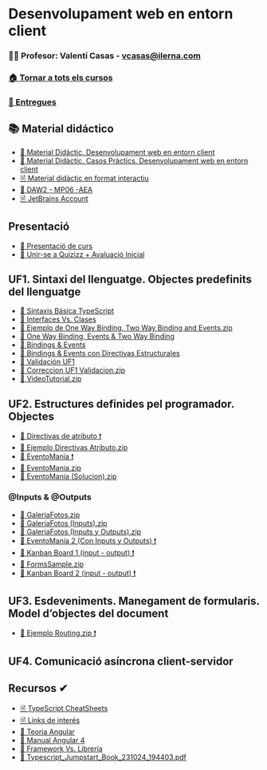 # Desenvolupament web en entorn client
### 👨‍🏫 Profesor: Valentí Casas - vcasas@ilerna.com
### [🏠 Tornar a tots els cursos](https://github.com/aiuoki/DAW-2)
### [📁 Entregues](https://github.com/aiuoki/DAW-2/tree/Desenvolupament-web-en-entorn-client/Desenvolupament%20web%20en%20entorn%20client/Entregues)
## 📚 Material didáctico
- [📎 Material Didàctic. Desenvolupament web en entorn client](https://github.com/aiuoki/DAW-2/blob/Desenvolupament-web-en-entorn-client/Desenvolupament%20web%20en%20entorn%20client/M%C3%B3dulos/Material%20did%C3%A1ctico/Material%20Did%C3%A0ctic.%20Desenvolupament%20web%20en%20entorn%20client/DAW_M06_2112_QA03%20(libro%20curso%202223).pdf)
- [📎 Material Didàctic. Casos Pràctics. Desenvolupament web en entorn client](https://github.com/aiuoki/DAW-2/blob/Desenvolupament-web-en-entorn-client/Desenvolupament%20web%20en%20entorn%20client/M%C3%B3dulos/Material%20did%C3%A1ctico/Material%20Did%C3%A0ctic.%20Casos%20Pr%C3%A0ctics.%20Desenvolupament%20web%20en%20entorn%20client/DAW_M06_CP_2203_QA03.pdf)
- [🗎 Material didàctic en format interactiu](https://apicontent.ilernaonline.com/browse-book/80031e7d-3b39-4897-959e-5201f4341911/DAW_M06_2112_D/index.html)
- [📎 DAW2 - MP06 -AEA](https://github.com/aiuoki/DAW-2/blob/Desenvolupament-web-en-entorn-client/Desenvolupament%20web%20en%20entorn%20client/M%C3%B3dulos/Material%20did%C3%A1ctico/DAW2%20-%20MP06%20-AEA/DAW2%20-%20MP06%20-AEA.pdf)
- [🗎 JetBrains Account](https://github.com/aiuoki/DAW-2/blob/Desenvolupament-web-en-entorn-client/Desenvolupament%20web%20en%20entorn%20client/M%C3%B3dulos/Material%20did%C3%A1ctico/JetBrains%20Account.pdf)

## Presentació
- [📎 Presentació de curs](https://github.com/aiuoki/DAW-2/blob/Desenvolupament-web-en-entorn-client/Desenvolupament%20web%20en%20entorn%20client/M%C3%B3dulos/Presentaci%C3%B3/Presentaci%C3%B3%20de%20curs/Presentaci%C3%B3%20de%20DAW2%20-%20MP06.pptx)
- [🔗 Unir-se a Quizizz + Avaluació Inicial](https://quizizz.com/join?class=Z598650)

## UF1. Sintaxi del llenguatge. Objectes predefinits del llenguatge
 - [📝 Síntaxis Básica TypeScript](https://github.com/aiuoki/DAW-2/tree/Desenvolupament-web-en-entorn-client/Desenvolupament%20web%20en%20entorn%20client/M%C3%B3dulos/UF1.%20Sintaxi%20del%20llenguatge.%20Objectes%20predefinits%20del%20llenguatge/S%C3%ADntaxis%20B%C3%A1sica%20TypeScript)
 - [📝 Interfaces Vs. Clases](https://github.com/aiuoki/DAW-2/tree/Desenvolupament-web-en-entorn-client/Desenvolupament%20web%20en%20entorn%20client/M%C3%B3dulos/UF1.%20Sintaxi%20del%20llenguatge.%20Objectes%20predefinits%20del%20llenguatge/Interfaces%20Vs.%20Clases)
 - [📎 Ejemplo de One Way Binding, Two Way Binding and Events.zip](https://github.com/aiuoki/DAW-2/blob/Desenvolupament-web-en-entorn-client/Desenvolupament%20web%20en%20entorn%20client/M%C3%B3dulos/UF1.%20Sintaxi%20del%20llenguatge.%20Objectes%20predefinits%20del%20llenguatge/Ejemplo%20de%20One%20Way%20Binding%2C%20Two%20Way%20Binding%20and%20Events.zip)
 - [📝 One Way Binding, Events & Two Way Binding](https://github.com/aiuoki/DAW-2/tree/Desenvolupament-web-en-entorn-client/Desenvolupament%20web%20en%20entorn%20client/M%C3%B3dulos/UF1.%20Sintaxi%20del%20llenguatge.%20Objectes%20predefinits%20del%20llenguatge/One%20Way%20Binding%2C%20Events%20%26%20Two%20Way%20Binding)
 - [📝 Bindings & Events](https://github.com/aiuoki/DAW-2/tree/Desenvolupament-web-en-entorn-client/Desenvolupament%20web%20en%20entorn%20client/M%C3%B3dulos/UF1.%20Sintaxi%20del%20llenguatge.%20Objectes%20predefinits%20del%20llenguatge/Bindings%20%26%20Events)
 - [📝 Bindings & Events con Directivas Estructurales](https://github.com/aiuoki/DAW-2/tree/Desenvolupament-web-en-entorn-client/Desenvolupament%20web%20en%20entorn%20client/M%C3%B3dulos/UF1.%20Sintaxi%20del%20llenguatge.%20Objectes%20predefinits%20del%20llenguatge/Bindings%20%26%20Events%20con%20Directivas%20Estructurales)
 - [📝 Validación UF1](https://github.com/aiuoki/DAW-2/tree/Desenvolupament-web-en-entorn-client/Desenvolupament%20web%20en%20entorn%20client/M%C3%B3dulos/UF1.%20Sintaxi%20del%20llenguatge.%20Objectes%20predefinits%20del%20llenguatge/Validaci%C3%B3n%20UF1)
 - [📎 Correccion UF1 Validacion.zip](https://github.com/aiuoki/DAW-2/blob/Desenvolupament-web-en-entorn-client/Desenvolupament%20web%20en%20entorn%20client/M%C3%B3dulos/UF1.%20Sintaxi%20del%20llenguatge.%20Objectes%20predefinits%20del%20llenguatge/Correccion%20UF1%20Validacion.zip)
 - [📎 VideoTutorial.zip](https://github.com/aiuoki/DAW-2/blob/Desenvolupament-web-en-entorn-client/Desenvolupament%20web%20en%20entorn%20client/M%C3%B3dulos/UF1.%20Sintaxi%20del%20llenguatge.%20Objectes%20predefinits%20del%20llenguatge/VideoTutorial.zip)

## UF2. Estructures definides pel programador. Objectes
- [📝 Directivas de atributo ❗](google.com)
- [📎 Ejemplo Directivas Atributo.zip](https://github.com/aiuoki/DAW-2/blob/Desenvolupament-web-en-entorn-client/Desenvolupament%20web%20en%20entorn%20client/M%C3%B3dulos/UF2.%20Estructures%20definides%20pel%20programador.%20Objectes/Ejemplo%20Directivas%20Atributo.zip)
- [📝 EventoMania ❗](google.com)
- [📎 EventoMania.zip](https://github.com/aiuoki/DAW-2/blob/Desenvolupament-web-en-entorn-client/Desenvolupament%20web%20en%20entorn%20client/M%C3%B3dulos/UF2.%20Estructures%20definides%20pel%20programador.%20Objectes/EventoMania.zip)
- [📎 EventoMania (Solucion).zip](https://github.com/aiuoki/DAW-2/blob/Desenvolupament-web-en-entorn-client/Desenvolupament%20web%20en%20entorn%20client/M%C3%B3dulos/UF2.%20Estructures%20definides%20pel%20programador.%20Objectes/EventoMania%20(Solucion).zip)
### @Inputs & @Outputs
- [📎 GaleriaFotos.zip](https://github.com/aiuoki/DAW-2/blob/Desenvolupament-web-en-entorn-client/Desenvolupament%20web%20en%20entorn%20client/M%C3%B3dulos/UF2.%20Estructures%20definides%20pel%20programador.%20Objectes/GaleriaFotos.zip)
- [📎 GaleriaFotos (Inputs).zip](https://github.com/aiuoki/DAW-2/blob/Desenvolupament-web-en-entorn-client/Desenvolupament%20web%20en%20entorn%20client/M%C3%B3dulos/UF2.%20Estructures%20definides%20pel%20programador.%20Objectes/GaleriaFotos%20(Inputs).zip)
- [📎 GaleriaFotos (Inputs y Outputs).zip](https://github.com/aiuoki/DAW-2/blob/Desenvolupament-web-en-entorn-client/Desenvolupament%20web%20en%20entorn%20client/M%C3%B3dulos/UF2.%20Estructures%20definides%20pel%20programador.%20Objectes/GaleriaFotos%20(Outputs).zip)
- [📝 EventoMania 2 (Con Inputs y Outputs) ❗](google.com)
- [📝 Kanban Board 1 (input - output) ❗](google.com)
- [📎 FormsSample.zip](https://github.com/aiuoki/DAW-2/blob/Desenvolupament-web-en-entorn-client/Desenvolupament%20web%20en%20entorn%20client/M%C3%B3dulos/UF2.%20Estructures%20definides%20pel%20programador.%20Objectes/FormsSample.zip)
- [📝 Kanban Board 2 (input - output) ❗](google.com)

## UF3. Esdeveniments. Manegament de formularis. Model d’objectes del document
- [📎 Ejemplo Routing.zip ❗](google.com)

## UF4. Comunicació asíncrona client-servidor

## Recursos ✔
- [🗎 TypeScript CheatSheets](https://github.com/aiuoki/DAW-2/tree/Desenvolupament-web-en-entorn-client/Desenvolupament%20web%20en%20entorn%20client/M%C3%B3dulos/Recursos/TypeScript%20CheatSheets)
- [🗎 Links de interés](https://github.com/aiuoki/DAW-2/blob/Desenvolupament-web-en-entorn-client/Desenvolupament%20web%20en%20entorn%20client/M%C3%B3dulos/Recursos/Links%20de%20inter%C3%A9s.pdf)
- [📎 Teoria Angular](https://github.com/aiuoki/DAW-2/blob/Desenvolupament-web-en-entorn-client/Desenvolupament%20web%20en%20entorn%20client/M%C3%B3dulos/Recursos/Teoria%20Angular/Teoria%20Angular.pdf)
- [📎 Manual Angular 4](https://github.com/aiuoki/DAW-2/blob/Desenvolupament-web-en-entorn-client/Desenvolupament%20web%20en%20entorn%20client/M%C3%B3dulos/Recursos/Manual%20Angular%204/Angular%204%20desde%20Cero%20-%20Pedro%20Jim%C3%A9nez%20Castela.pdf)
- [📎 Framework Vs. Librería](https://github.com/aiuoki/DAW-2/blob/Desenvolupament-web-en-entorn-client/Desenvolupament%20web%20en%20entorn%20client/M%C3%B3dulos/Recursos/Framework%20Vs.%20Librer%C3%ADa/framework%20vs%20libreria-2.jpeg)
- [📎 Typescript_Jumpstart_Book_231024_194403.pdf](https://github.com/aiuoki/DAW-2/blob/Desenvolupament-web-en-entorn-client/Desenvolupament%20web%20en%20entorn%20client/M%C3%B3dulos/Recursos/Typescript_Jumpstart_Book_231024_194403.pdf/Typescript_Jumpstart_Book_231024_194403.pdf)
